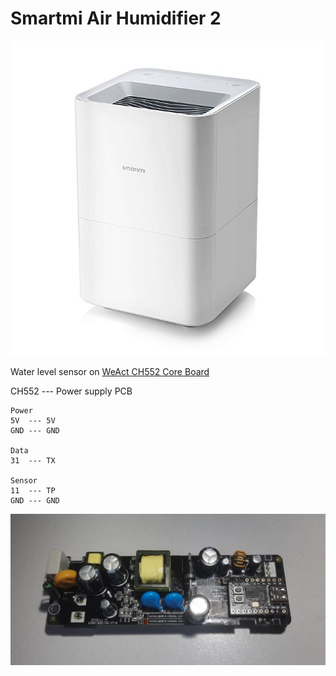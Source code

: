 # Smartmi Air Humidifier 2

![](zhimi.jpg)

Water level sensor on [WeAct CH552 Core Board](https://aliexpress.ru/item/1005004141926425.html?sku_id=12000037047100056)

CH552 --- Power supply PCB

    Power
    5V  --- 5V
    GND --- GND
    
    Data
    31  --- TX
    
    Sensor
    11  --- TP
    GND --- GND

![](install.jpg)
